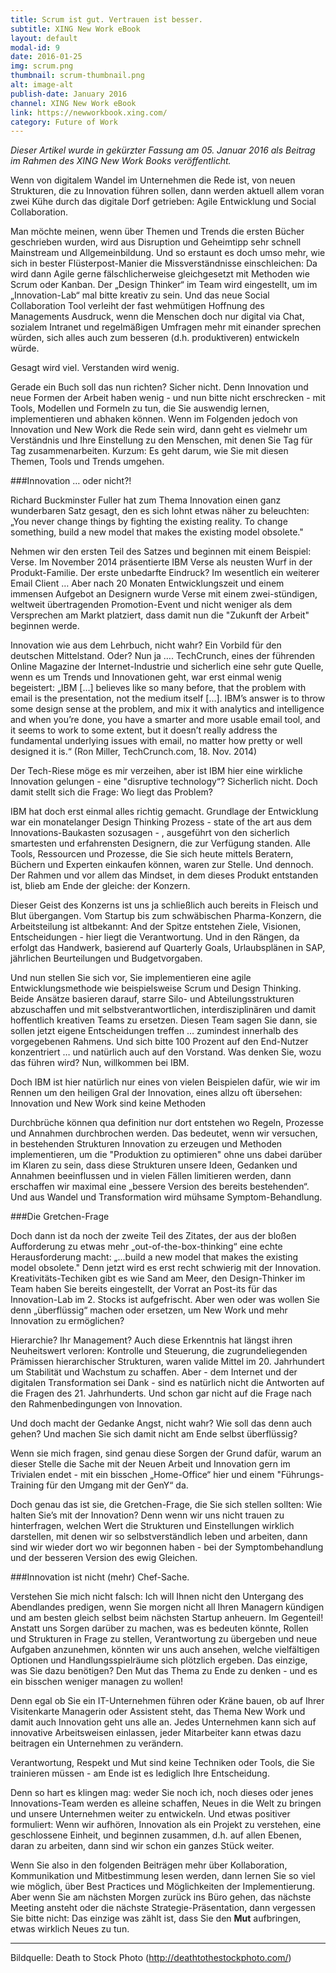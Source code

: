 ```yaml
---
title: Scrum ist gut. Vertrauen ist besser. 
subtitle: XING New Work eBook
layout: default
modal-id: 9
date: 2016-01-25
img: scrum.png
thumbnail: scrum-thumbnail.png
alt: image-alt
publish-date: January 2016
channel: XING New Work eBook
link: https://newworkbook.xing.com/
category: Future of Work
---
```


*Dieser Artikel wurde in gekürzter Fassung am 05. Januar 2016 als Beitrag im Rahmen des XING New Work Books veröffentlicht.*

Wenn von digitalem Wandel im Unternehmen die Rede ist, von neuen Strukturen, die zu Innovation führen sollen, dann werden aktuell allem voran zwei Kühe durch das digitale Dorf getrieben: Agile Entwicklung und Social Collaboration.

Man möchte meinen, wenn über Themen und Trends die ersten Bücher geschrieben wurden, wird aus Disruption und Geheimtipp sehr schnell Mainstream und Allgemeinbildung. Und so erstaunt es doch umso mehr, wie sich in bester Flüsterpost-Manier die Missverständnisse einschleichen: Da wird dann Agile gerne fälschlicherweise gleichgesetzt mit Methoden wie Scrum oder Kanban. Der „Design Thinker“ im Team wird eingestellt, um im „Innovation-Lab“ mal bitte kreativ zu sein. Und das neue Social Collaboration Tool verleiht der fast wehmütigen Hoffnung des Managements Ausdruck, wenn die Menschen doch nur digital via Chat, sozialem Intranet und regelmäßigen Umfragen mehr mit einander sprechen würden, sich alles auch zum besseren (d.h. produktiveren) entwickeln würde.

Gesagt wird viel. Verstanden wird wenig.

Gerade ein Buch soll das nun richten? Sicher nicht. Denn Innovation und neue Formen der Arbeit haben wenig - und nun bitte nicht erschrecken - mit Tools, Modellen und Formeln zu tun, die Sie auswendig lernen, implementieren und abhaken können.
Wenn im Folgenden jedoch von Innovation und New Work die Rede sein wird, dann geht es vielmehr um Verständnis und Ihre Einstellung zu den Menschen, mit denen Sie Tag für Tag zusammenarbeiten. Kurzum: Es geht darum, wie Sie mit diesen Themen, Tools und Trends umgehen.

###Innovation … oder nicht?!

Richard Buckminster Fuller hat zum Thema Innovation einen ganz wunderbaren Satz gesagt, den es sich lohnt etwas näher zu beleuchten:
„You never change things by fighting the existing reality. To change something, build a new model that makes the existing model obsolete."

Nehmen wir den ersten Teil des Satzes und beginnen mit einem Beispiel: Verse.
Im November 2014 präsentierte IBM Verse als neusten Wurf in der Produkt-Familie. Der erste unbedarfte Eindruck? Im wesentlich ein weiterer Email Client …  Aber nach 20 Monaten Entwicklungszeit und einem immensen Aufgebot an Designern wurde Verse mit einem zwei-stündigen, weltweit übertragenden Promotion-Event und nicht weniger als dem Versprechen am Markt platziert, dass damit nun die "Zukunft der Arbeit" beginnen werde.

Innovation wie aus dem Lehrbuch, nicht wahr? Ein Vorbild für den deutschen Mittelstand. Oder? Nun ja ….
TechCrunch, eines der führenden Online Magazine der Internet-Industrie und sicherlich eine sehr gute Quelle, wenn es um Trends und Innovationen geht, war erst einmal wenig begeistert: „IBM […] believes like so many before, that the problem with email is the presentation, not the medium itself […]. IBM’s answer is to throw some design sense at the problem, and mix it with analytics and intelligence and when you’re done, you have a smarter and more usable email tool, and it seems to work to some extent, but it doesn’t really address the fundamental underlying issues with email, no matter how pretty or well designed it is.“ (Ron Miller, TechCrunch.com, 18. Nov. 2014)

Der Tech-Riese möge es mir verzeihen, aber ist IBM hier eine wirkliche Innovation gelungen - eine "disruptive technology“? Sicherlich nicht.
Doch damit stellt sich die Frage: Wo liegt das Problem?

IBM hat doch erst einmal alles richtig gemacht. Grundlage der Entwicklung war ein monatelanger Design Thinking Prozess - state of the art aus dem Innovations-Baukasten sozusagen - , ausgeführt von den sicherlich smartesten und erfahrensten Designern, die zur Verfügung standen. Alle Tools, Ressourcen und Prozesse, die Sie sich heute mittels Beratern, Büchern und Experten einkaufen können, waren zur Stelle. Und dennoch. Der Rahmen und vor allem das Mindset, in dem dieses Produkt entstanden ist, blieb am Ende der gleiche: der Konzern.

Dieser Geist des Konzerns ist uns ja schließlich auch bereits in Fleisch und Blut übergangen. Vom Startup bis zum schwäbischen Pharma-Konzern, die Arbeitsteilung ist altbekannt: And der Spitze entstehen Ziele, Visionen, Entscheidungen - hier liegt die Verantwortung.
Und in den Rängen, da erfolgt das Handwerk, basierend auf Quarterly Goals, Urlaubsplänen in SAP, jährlichen Beurteilungen und Budgetvorgaben.

Und nun stellen Sie sich vor, Sie implementieren eine agile Entwicklungsmethode wie beispielsweise Scrum und Design Thinking. Beide Ansätze basieren darauf, starre Silo- und Abteilungsstrukturen abzuschaffen und mit selbstverantwortlichen, interdisziplinären und damit hoffentlich kreativen Teams zu ersetzen. Diesen Team sagen Sie dann, sie sollen jetzt eigene Entscheidungen treffen … zumindest innerhalb des vorgegebenen Rahmens. Und sich bitte 100 Prozent auf den End-Nutzer konzentriert … und natürlich auch auf den Vorstand.
Was denken Sie, wozu das führen wird? Nun, willkommen bei IBM.

Doch IBM ist hier natürlich nur eines von vielen Beispielen dafür, wie wir im Rennen um den heiligen Gral der Innovation, eines allzu oft übersehen: Innovation und New Work sind keine Methoden

Durchbrüche können qua definition nur dort entstehen wo Regeln, Prozesse und Annahmen durchbrochen werden.
Das bedeutet, wenn wir versuchen, in bestehenden Strukturen Innovation zu erzeugen und Methoden implementieren, um die "Produktion zu optimieren" ohne uns dabei darüber im Klaren zu sein, dass diese Strukturen unsere Ideen, Gedanken und Annahmen beeinflussen und in vielen Fällen limitieren werden, dann erschaffen wir maximal eine „bessere Version des bereits bestehenden“. Und aus Wandel und Transformation wird mühsame Symptom-Behandlung.

###Die Gretchen-Frage

Doch dann ist da noch der zweite Teil des Zitates, der aus der bloßen Aufforderung zu etwas mehr „out-of-the-box-thinking“ eine echte Herausforderung macht: „...build a new model that makes the existing model obsolete."
Denn jetzt wird es erst recht schwierig mit der Innovation. Kreativitäts-Techiken gibt es wie Sand am Meer, den Design-Thinker im Team haben Sie bereits eingestellt, der Vorrat an Post-its für das Innovation-Lab im 2. Stocks ist aufgefrischt. Aber wen oder was wollen Sie denn „überflüssig“ machen oder ersetzen, um New Work und mehr Innovation zu ermöglichen?

Hierarchie? Ihr Management? Auch diese Erkenntnis hat längst ihren Neuheitswert verloren: Kontrolle und Steuerung, die zugrundeliegenden Prämissen hierarchischer Strukturen, waren valide Mittel im 20. Jahrhundert um Stabilität und Wachstum zu schaffen. Aber - dem Internet und der digitalen Transformation sei Dank - sind es natürlich nicht die Antworten auf die Fragen des 21. Jahrhunderts. Und schon gar nicht auf die Frage nach den Rahmenbedingungen von Innovation.

Und doch macht der Gedanke Angst, nicht wahr?
Wie soll das denn auch gehen?
Und machen Sie sich damit nicht am Ende selbst überflüssig?

Wenn sie mich fragen, sind genau diese Sorgen der Grund dafür, warum an dieser Stelle die Sache mit der Neuen Arbeit und Innovation gern  im Trivialen endet - mit ein bisschen „Home-Office“ hier und einem "Führungs-Training für den Umgang mit der GenY“ da.

Doch genau das ist sie, die Gretchen-Frage, die Sie sich stellen sollten: Wie halten Sie’s mit der Innovation?
Denn wenn wir uns nicht trauen zu hinterfragen, welchen Wert die Strukturen und Einstellungen wirklich darstellen, mit denen wir so selbstverständlich leben und arbeiten, dann sind wir wieder dort wo wir begonnen haben - bei der Symptombehandlung und der besseren Version des ewig Gleichen.

###Innovation ist nicht (mehr) Chef-Sache.

Verstehen Sie mich nicht falsch: Ich will Ihnen nicht den Untergang des Abendlandes predigen, wenn Sie morgen nicht all Ihren Managern kündigen und am besten gleich selbst beim nächsten Startup anheuern. Im Gegenteil!
Anstatt uns Sorgen darüber zu machen, was es bedeuten könnte, Rollen und Strukturen in Frage zu stellen, Verantwortung zu übergeben und neue Aufgaben anzunehmen, könnten wir uns auch ansehen, welche vielfältigen Optionen und Handlungsspielräume sich plötzlich ergeben. Das einzige, was Sie dazu benötigen? Den Mut das Thema zu Ende zu denken - und es ein bisschen weniger managen zu wollen!

Denn egal ob Sie ein IT-Unternehmen führen oder Kräne bauen, ob auf Ihrer Visitenkarte Managerin oder Assistent steht, das Thema New Work und damit auch Innovation geht uns alle an. Jedes Unternehmen kann sich auf innovative Arbeitsweisen einlassen, jeder Mitarbeiter kann etwas dazu beitragen ein Unternehmen zu verändern.

Verantwortung, Respekt und Mut sind keine Techniken oder Tools, die Sie trainieren müssen - am Ende ist es lediglich Ihre Entscheidung.

Denn so hart es klingen mag: weder Sie noch ich, noch dieses oder jenes Innovations-Team werden es alleine schaffen, Neues in die Welt zu bringen und unsere Unternehmen weiter zu entwickeln. Und etwas positiver formuliert: Wenn wir aufhören, Innovation als ein Projekt zu verstehen, eine geschlossene Einheit, und beginnen zusammen, d.h. auf allen Ebenen, daran zu arbeiten, dann sind wir schon ein ganzes Stück weiter.

Wenn Sie also in den folgenden Beiträgen mehr über Kollaboration, Kommunikation und Mitbestimmung lesen werden, dann lernen Sie so viel wie möglich, über Best Practices und Möglichkeiten der Implementierung. Aber wenn Sie am nächsten Morgen zurück ins Büro gehen, das nächste Meeting ansteht oder die nächste Strategie-Präsentation, dann vergessen Sie bitte nicht:
Das einzige was zählt ist, dass Sie den **Mut** aufbringen, etwas wirklich Neues zu tun.

---
Bildquelle: Death to Stock Photo (http://deathtothestockphoto.com/)
